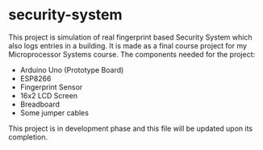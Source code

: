 # security-system


This  project is simulation of real fingerprint based Security System which also logs entries in a building. It is made as a final course project for my Microprocessor Systems course.
The components needed for the project:
- Arduino Uno (Prototype Board)
- ESP8266 
- Fingerprint Sensor
- 16x2 LCD Screen
- Breadboard
- Some jumper cables

This project is in development phase and this file will be updated upon its completion.

